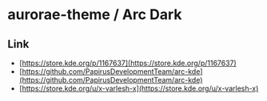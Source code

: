 

# aurorae-theme / Arc Dark


## Link

* [https://store.kde.org/p/1167637](https://store.kde.org/p/1167637)
* [https://github.com/PapirusDevelopmentTeam/arc-kde](https://github.com/PapirusDevelopmentTeam/arc-kde)
* [https://store.kde.org/u/x-varlesh-x](https://store.kde.org/u/x-varlesh-x)
